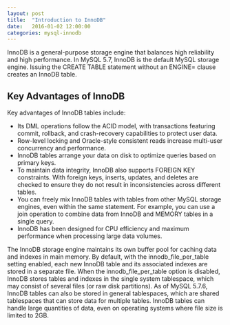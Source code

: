 ```yaml
---
layout: post
title:  "Introduction to InnoDB"
date:   2016-01-02 12:00:00
categories: mysql-innodb
---
```


InnoDB is a general-purpose storage engine that balances high reliability and high performance. In MySQL 5.7, InnoDB is the default MySQL storage engine. Issuing the CREATE TABLE statement without an ENGINE= clause creates an InnoDB table. 

## Key Advantages of InnoDB

Key advantages of InnoDB tables include: 

- Its DML operations follow the ACID model, with transactions featuring commit, rollback, and crash-recovery capabilities to protect user data. 
- Row-level locking and Oracle-style consistent reads increase multi-user concurrency and performance. 
- InnoDB tables arrange your data on disk to optimize queries based on primary keys. 
- To maintain data integrity, InnoDB also supports FOREIGN KEY constraints. With foreign keys, inserts, updates, and deletes are checked to ensure they do not result in inconsistencies across different tables. 
- You can freely mix InnoDB tables with tables from other MySQL storage engines, even within the same statement. For example, you can use a join operation to combine data from InnoDB and MEMORY tables in a single query. 
- InnoDB has been designed for CPU efficiency and maximum performance when processing large data volumes. 

The InnoDB storage engine maintains its own buffer pool for caching data and indexes in main memory. By default, with the innodb_file_per_table setting enabled, each new InnoDB table and its associated indexes are stored in a separate file. When the innodb_file_per_table option is disabled, InnoDB stores tables and indexes in the single system tablespace, which may consist of several files (or raw disk partitions). As of MySQL 5.7.6, InnoDB tables can also be stored in general tablespaces, which are shared tablespaces that can store data for multiple tables. InnoDB tables can handle large quantities of data, even on operating systems where file size is limited to 2GB.
